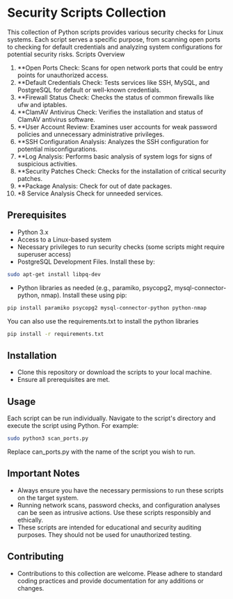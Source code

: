 # Security Scripts Collection

This collection of Python scripts provides various security checks for Linux systems. Each script serves a specific purpose, from scanning open ports to checking for default credentials and analyzing system configurations for potential security risks.
Scripts Overview

1. **Open Ports Check: Scans for open network ports that could be entry points for unauthorized access.
2. **Default Credentials Check: Tests services like SSH, MySQL, and PostgreSQL for default or well-known credentials.
3. **Firewall Status Check: Checks the status of common firewalls like ufw and iptables.
4. **ClamAV Antivirus Check: Verifies the installation and status of ClamAV antivirus software.
5. **User Account Review: Examines user accounts for weak password policies and unnecessary administrative privileges.
6. **SSH Configuration Analysis: Analyzes the SSH configuration for potential misconfigurations.
7. **Log Analysis: Performs basic analysis of system logs for signs of suspicious activities.
8. **Security Patches Check: Checks for the installation of critical security patches.
9. **Package Analysis: Check for out of date packages.
10. *8 Service Analysis Check for unneeded services.

## Prerequisites

- Python 3.x
- Access to a Linux-based system
- Necessary privileges to run security checks (some scripts might require superuser access)
- PostgreSQL Development Files. Install these by:
```bash
sudo apt-get install libpq-dev
```
- Python libraries as needed (e.g., paramiko, psycopg2, mysql-connector-python, nmap). Install these using pip:

```bash
pip install paramiko psycopg2 mysql-connector-python python-nmap
```
You can also use the requirements.txt to install the python libraries
```bash
pip install -r requirements.txt
```

## Installation

- Clone this repository or download the scripts to your local machine.
- Ensure all prerequisites are met.

## Usage

Each script can be run individually. Navigate to the script's directory and execute the script using Python. For example:
```bash
sudo python3 scan_ports.py
```

Replace can_ports.py with the name of the script you wish to run.

## Important Notes

- Always ensure you have the necessary permissions to run these scripts on the target system.
- Running network scans, password checks, and configuration analyses can be seen as intrusive actions. Use these scripts responsibly and ethically.
- These scripts are intended for educational and security auditing purposes. They should not be used for unauthorized testing.

## Contributing

- Contributions to this collection are welcome. Please adhere to standard coding practices and provide documentation for any additions or changes.
